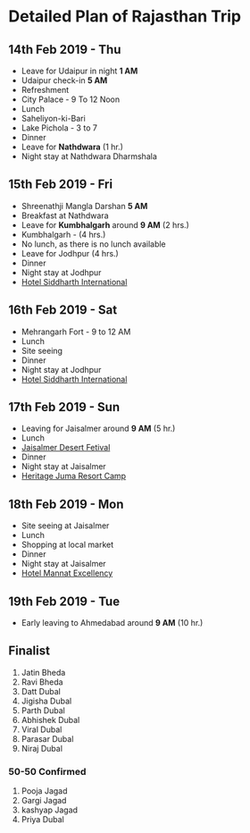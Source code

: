 # Detailed Plan of Rajasthan Trip

## 14th Feb 2019 - Thu ##
* Leave for Udaipur in night **1 AM**
* Udaipur check-in **5 AM**
* Refreshment
* City Palace - 9 To 12 Noon
* Lunch
* Saheliyon-ki-Bari
* Lake Pichola - 3 to 7
* Dinner
* Leave for **Nathdwara** (1 hr.)
* Night stay at Nathdwara Dharmshala

## 15th Feb 2019 - Fri ##
* Shreenathji Mangla Darshan **5 AM**
* Breakfast at Nathdwara
* Leave for **Kumbhalgarh** around **9 AM** (2 hrs.)
* Kumbhalgarh - (4 hrs.)
* No lunch, as there is no lunch available
* Leave for Jodhpur (4 hrs.)
* Dinner
* Night stay at Jodhpur
* [Hotel Siddharth International](https://www.oyorooms.com/18961-budget-oyo-11975-siddharth-international-jodhpur)

## 16th Feb 2019 - Sat ##
* Mehrangarh Fort - 9 to 12 AM
* Lunch 
* Site seeing 
* Dinner
* Night stay at Jodhpur
* [Hotel Siddharth International](https://www.oyorooms.com/18961-budget-oyo-11975-siddharth-international-jodhpur)

## 17th Feb 2019 - Sun ##
* Leaving for Jaisalmer around **9 AM** (5 hr.)
* Lunch
* [Jaisalmer Desert Fetival](https://www.indianholiday.com/fairs-and-festivals/rajasthan/desert-festival-jaisalmer.html)
* Dinner
* Night stay at Jaisalmer
* [Heritage Juma Resort Camp](https://www.goibibo.com/hotels/heritage-juma-resort-camp-hotel-in-jaisalmer-855639425538696048/)

## 18th Feb 2019 - Mon ##
* Site seeing at Jaisalmer
* Lunch
* Shopping at local market 
* Dinner
* Night stay at Jaisalmer
* [Hotel Mannat Excellency](https://www.oyorooms.com/7864-budget-oyo-4809-hotel-mannat-excellency-jaisalmer)

## 19th Feb 2019 - Tue ##
* Early leaving to Ahmedabad around **9 AM** (10 hr.)


## Finalist
1. Jatin Bheda
2. Ravi Bheda
3. Datt Dubal
4. Jigisha Dubal
5. Parth Dubal
6. Abhishek Dubal
7. Viral Dubal
8. Parasar Dubal
9. Niraj Dubal

### 50-50 Confirmed
1. Pooja Jagad
2. Gargi Jagad
3. kashyap Jagad
4. Priya Dubal

